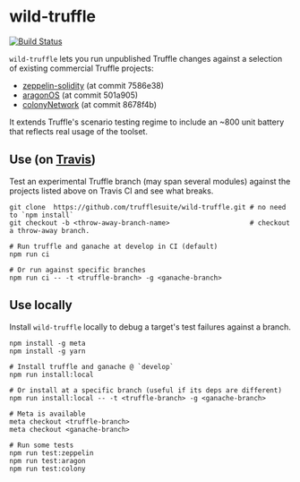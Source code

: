 # wild-truffle
[![Build Status](https://travis-ci.org/trufflesuite/wild-truffle.svg?branch=develop)](https://travis-ci.org/trufflesuite/wild-truffle)

`wild-truffle` lets you run unpublished Truffle changes against a selection of existing commercial Truffle projects:
+ [zeppelin-solidity](https://github.com/OpenZeppelin/zeppelin-solidity/tree/7586e383c2e9d62b2f1d414e850ab365afef6d89) (at commit 7586e38)
+ [aragonOS](https://github.com/aragon/aragonOS/tree/501a90515287a8bfe015f5416e5e6aa07ced0ec4) (at commit 501a905)
+ [colonyNetwork](https://github.com/JoinColony/colonyNetwork/tree/8678f4bd7e2e93260cc40e3bdc002d8e1e3008c5) (at commit 8678f4b)

It extends Truffle's scenario testing regime to include an ~800 unit battery that reflects real usage of the toolset.

## Use (on [Travis](https://travis-ci.org/trufflesuite/wild-truffle/branches))

Test an experimental Truffle branch (may span several modules) against the projects listed above on Travis CI and see what breaks.

```shell
git clone  https://github.com/trufflesuite/wild-truffle.git # no need to `npm install`
git checkout -b <throw-away-branch-name>                    # checkout a throw-away branch.

# Run truffle and ganache at develop in CI (default)
npm run ci

# Or run against specific branches
npm run ci -- -t <truffle-branch> -g <ganache-branch>
```

## Use locally

Install `wild-truffle` locally to debug a target's test failures against a branch.

```shell
npm install -g meta
npm install -g yarn

# Install truffle and ganache @ `develop`
npm run install:local

# Or install at a specific branch (useful if its deps are different)
npm run install:local -- -t <truffle-branch> -g <ganache-branch>

# Meta is available
meta checkout <truffle-branch>
meta checkout <ganache-branch>

# Run some tests
npm run test:zeppelin
npm run test:aragon
npm run test:colony
```







